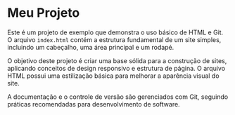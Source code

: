 # Meu Projeto

Este é um projeto de exemplo que demonstra o uso básico de HTML e Git. O arquivo `index.html` contém a estrutura fundamental de um site simples, incluindo um cabeçalho, uma área principal e um rodapé. 

O objetivo deste projeto é criar uma base sólida para a construção de sites, aplicando conceitos de design responsivo e estrutura de página. O arquivo HTML possui uma estilização básica para melhorar a aparência visual do site. 

A documentação e o controle de versão são gerenciados com Git, seguindo práticas recomendadas para desenvolvimento de software.

